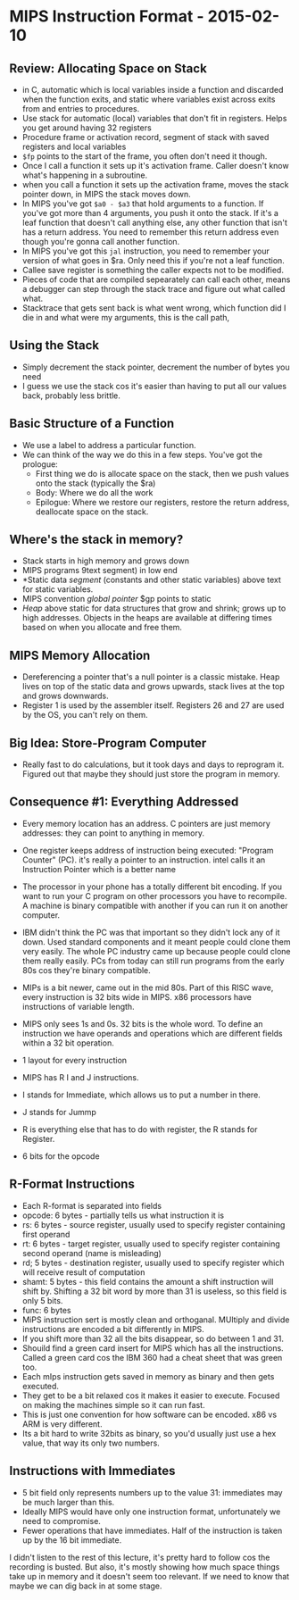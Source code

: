 # MIPS Instruction Format - 2015-02-10

## Review: Allocating Space on Stack
- in C, automatic which is local variables inside a function and discarded when the function exits, and static where variables exist across exits from and entries to procedures.
- Use stack for automatic (local) variables that don't fit in registers. Helps you get around having 32 registers
- Procedure frame or activation record, segment of stack with saved registers and local variables
- `$fp` points to the start of the frame, you often don't need it though.
-  Once I call a function it sets up it's activation frame. Caller doesn't know what's happening in a subroutine.
- when you call a function it sets up the activation frame, moves the stack pointer down, in MIPS the stack moves down.
- In MIPS you've got `$a0 - $a3` that hold arguments to a function. If you've got more than 4 arguments, you push it onto the stack. If it's a leaf function that doesn't call anything else, any other function that isn't has a return address. You need to remember this return address even though you're gonna call another function.
- In MIPS you've got this `jal` instruction, you need to remember your version of what goes in $ra. Only need this if you're not a leaf function.
- Callee save register is something the caller expects not to be modified.
- Pieces of code that are compiled sepearately can call each other, means a debugger can step through the stack trace and figure out what called what.
- Stacktrace that gets sent back is what went wrong, which function did I die in and what were my arguments, this is the call path,

## Using the Stack
- Simply decrement the stack pointer, decrement the number of bytes you need
- I guess we use the stack cos it's easier than having to put all our values back, probably less brittle.

## Basic Structure of a Function
- We use a label to address a particular function.
- We can think of the way we do this in a few steps. You've got the prologue:
  - First thing we do is allocate space on the stack, then we push values onto the stack (typically the $ra)
  - Body: Where we do all the work
  - Epilogue: Where we restore our registers, restore the return address, deallocate space on the stack.

## Where's the stack in memory?
- Stack starts in high memory and grows down
- MIPS programs 9text segment) in low end
- *Static data *segment* (constants and other static variables) above text for static variables.
- MIPS convention *global pointer* $gp points to static
- *Heap* above static for data structures that grow and shrink; grows up to high addresses. Objects in the heaps are available at differing times based on when you allocate and free them.

## MIPS Memory Allocation
- Dereferencing a pointer that's a null pointer is a classic mistake. Heap lives on top of the static data and grows upwards, stack lives at the top and grows downwards.
- Register 1 is used by the assembler itself. Registers 26 and 27 are used by the OS, you can't rely on them.

## Big Idea: Store-Program Computer
- Really fast to do calculations, but it took days and days to reprogram it. Figured out that maybe they should just store the program in memory.

## Consequence #1: Everything Addressed
- Every memory location has an address. C pointers are just memory addresses: they can point to anything in memory.
- One register keeps address of instruction being executed: "Program Counter" (PC). it's really a pointer to an instruction. intel calls it an Instruction Pointer which is a better name
- The processor in your phone has a totally different bit encoding. If you want to run your C program on other processors you have to recompile. A machine is binary compatible with another if you can run it on another computer.
- IBM didn't think the PC was that important so they didn't lock any of it down. Used standard components and it meant people could clone them very easily. The whole PC industry came up because people could clone them really easily. PCs from today can still run programs from the early 80s cos they're binary compatible.
- MIPs is a bit newer, came out in the mid 80s. Part of this RISC wave, every instruction is 32 bits wide in MIPS. x86 processors have instructions of variable length.
- MIPS only sees 1s and 0s. 32 bits is the whole word. To define an instruction we have operands and operations which are different fields within a 32 bit operation.
- 1 layout for every instruction

- MIPS has R I and J instructions.
- I stands for Immediate, which allows us to put a number in there.
- J stands for Jummp
- R is everything else that has to do with register, the R stands for Register.
- 6 bits for the opcode

## R-Format Instructions
- Each R-format is separated into fields
- opcode: 6 bytes - partially tells us what instruction it is
- rs: 6 bytes - source register, usually used to specify register containing first operand
- rt: 6 bytes - target register, usually used to specify register containing second operand (name is misleading)
- rd; 5 bytes - destination register, usually used to specify register which will receive result of computation
- shamt: 5 bytes - this field contains the amount a shift instruction will shift by. Shifting a 32 bit word by more than 31 is useless, so this field is only 5 bits.
- func: 6 bytes
- MiPS instruction sert is mostly clean and orthoganal. MUltiply and divide instructions are encoded a bit differently in MIPS.
- If you shift more than 32 all the bits disappear, so do between 1 and 31.
- Shouild find a green card insert for MIPS which has all the instructions. Called a green card cos the IBM 360 had a cheat sheet that was green too.
- Each mIps instruction gets saved in memory as binary and then gets executed.
- They get to be a bit relaxed cos it makes it easier to execute. Focused on making the machines simple so it can run fast.
- This is just one convention for how software can be encoded. x86 vs ARM is very different.
- Its a bit hard to write 32bits as binary, so you'd usually just use a hex value, that way its only two numbers.

## Instructions with Immediates
- 5 bit field only represents numbers up to the value 31: immediates may be much larger than this.
- Ideally MIPS would have only one instruction format, unfortunately we need to compromise.
- Fewer operations that have immediates. Half of the instruction is taken up by the 16 bit immediate.

I didn't listen to the rest of this lecture, it's pretty hard to follow cos the recording is busted. But also, it's mostly showing how much space things take up in memory and it doesn't seem too relevant. If we need to know that maybe we can dig back in at some stage.

